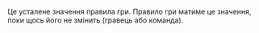 Це усталене значення правила гри. Правило гри матиме це значення, поки щось його не змінить (гравець або команда).